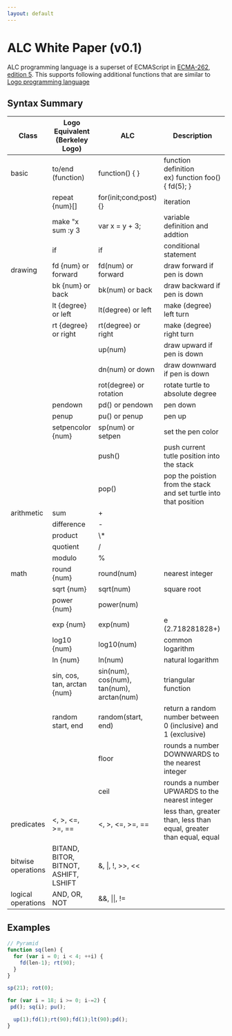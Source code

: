 ```yaml
---
layout: default
---
```


# [](#header-1)ALC White Paper (v0.1)
ALC programming language is a superset of ECMAScript in [ECMA-262, edition 5](http://www.ecma-international.org/ecma-262/5.1/). This supports following additional functions that are similar to [Logo programming language](http://en.wikipedia.org/wiki/Logo_(programming_language))

## [](#header-2)Syntax Summary

<table>
<colgroup>
<col width="10%" />
<col width="25%" />
<col width="25%" />
<col width="40%" />
</colgroup>
<thread>
<tr class="header">
  <th>Class</th>
  <th>Logo Equivalent<br>(Berkeley Logo)</th>
  <th>ALC</th>
  <th>Description</th>
</tr>
</thread>
<tbody>
<tr>
  <td markdown="span">basic</td>
  <td markdown="span">to/end (function)</td>
  <td markdown="span">function() { }</td>
  <td markdown="span">function definition<br>
    ex) function foo() { fd(5); }
  </td>
</tr>
<tr>
  <td markdown="span"></td>
  <td markdown="span">repeat {num}[]</td>
  <td markdown="span">for(init;cond;post) {}</td>
  <td markdown="span">iteration</td>
</tr>
<tr>
  <td markdown="span"></td>
  <td markdown="span">make "x sum :y 3</td>
  <td markdown="span">var x = y + 3;</td>
  <td markdown="span">variable definition and addtion</td>
</tr>
<tr>
  <td markdown="span"></td>
  <td markdown="span">if </td>
  <td markdown="span">if</td>
  <td markdown="span">conditional statement</td>
</tr>
<tr>
  <td markdown="span">drawing</td>
  <td markdown="span">fd {num} or forward </td>
  <td markdown="span">fd(num) or forward</td>
  <td markdown="span">draw forward if pen is down</td>
</tr>
<tr>
  <td markdown="span"></td>
  <td markdown="span">bk {num} or back</td>
  <td markdown="span">bk(num) or back</td>
  <td markdown="span">draw backward if pen is down</td>
</tr>
<tr>
  <td markdown="span"></td>
  <td markdown="span">lt {degree} or left</td>
  <td markdown="span">lt(degree) or left</td>
  <td markdown="span">make (degree) left turn</td>
</tr>
<tr>
  <td markdown="span"> </td>
  <td markdown="span">rt {degree} or right</td>
  <td markdown="span">rt(degree) or right</td>
  <td markdown="span">make (degree) right turn</td>
</tr>
<tr>
  <td markdown="span"></td>
  <td markdown="span"> </td>
  <td markdown="span">up(num)</td>
  <td markdown="span">draw upward if pen is down</td>
</tr>
<tr>
  <td markdown="span"></td>
  <td markdown="span"> </td>
  <td markdown="span">dn(num) or down</td>
  <td markdown="span">draw downward if pen is down</td>
</tr>
<tr>
  <td markdown="span"></td>
  <td markdown="span"> </td>
  <td markdown="span">rot(degree) or rotation</td>
  <td markdown="span">rotate turtle to absolute degree</td>
</tr>
<tr>
  <td markdown="span"></td>
  <td markdown="span">pendown</td>
  <td markdown="span">pd() or pendown</td>
  <td markdown="span">pen down</td>
</tr>
<tr>
  <td markdown="span"></td>
  <td markdown="span">penup</td>
  <td markdown="span">pu() or penup</td>
  <td markdown="span">pen up</td>
</tr>
<tr>
  <td markdown="span"></td>
  <td markdown="span">setpencolor {num}</td>
  <td markdown="span">sp(num) or setpen</td>
  <td markdown="span">set the pen color</td>
</tr>
<tr>
  <td markdown="span"></td>
  <td markdown="span"> </td>
  <td markdown="span">push()</td>
  <td markdown="span">push current tutle position into the stack</td>
</tr>
<tr>
  <td markdown="span"></td>
  <td markdown="span"> </td>
  <td markdown="span">pop()</td>
  <td markdown="span">pop the poistion from the stack and set turtle into that position</td>
</tr>
<tr>
  <td markdown="span">arithmetic</td>
  <td markdown="span">sum</td>
  <td markdown="span">+</td>
  <td markdown="span"></td>
</tr>
<tr>
  <td markdown="span"></td>
  <td markdown="span">difference</td>
  <td markdown="span">-</td>
  <td markdown="span"></td>
</tr>
<tr>
  <td markdown="span"></td>
  <td markdown="span">product</td>
  <td markdown="span">\*</td>
  <td markdown="span"></td>
</tr>
<tr>
  <td markdown="span"></td>
  <td markdown="span">quotient</td>
  <td markdown="span">/</td>
  <td markdown="span"></td>
</tr>
<tr>
  <td markdown="span"></td>
  <td markdown="span">modulo</td>
  <td markdown="span">%</td>
  <td markdown="span"></td>
</tr>
<tr>
  <td markdown="span">math</td>
  <td markdown="span">round {num}</td>
  <td markdown="span">round(num)</td>
  <td markdown="span">nearest integer</td>
</tr>
<tr>
  <td markdown="span"></td>
  <td markdown="span">sqrt {num}</td>
  <td markdown="span">sqrt(num)</td>
  <td markdown="span">square root</td>
</tr>
<tr>
  <td markdown="span"></td>
  <td markdown="span">power {num}</td>
  <td markdown="span">power(num)</td>
  <td markdown="span"></td>
</tr>
<tr>
  <td markdown="span"></td>
  <td markdown="span">exp {num}</td>
  <td markdown="span">exp(num)</td>
  <td markdown="span">e (2.718281828+)</td>
</tr>
<tr>
  <td markdown="span"></td>
  <td markdown="span">log10 {num}</td>
  <td markdown="span">log10(num)</td>
  <td markdown="span">common logarithm</td>
</tr>
<tr>
  <td markdown="span"></td>
  <td markdown="span">ln {num}</td>
  <td markdown="span">ln(num)</td>
  <td markdown="span">natural logarithm</td>
</tr>
<tr>
  <td markdown="span"></td>
  <td markdown="span">sin, cos, tan, arctan {num}</td>
  <td markdown="span">sin(num), cos(num), tan(num), arctan(num)</td>
  <td markdown="span">triangular function</td>
</tr>
<tr>
  <td markdown="span"></td>
  <td markdown="span">random start, end</td>
  <td markdown="span">random(start, end)</td>
  <td markdown="span">return a random number between 0 (inclusive) and 1 (exclusive)</td>
</tr>
<tr>
  <td markdown="span"></td>
  <td markdown="span"> </td>
  <td markdown="span">floor</td>
  <td markdown="span">rounds a number DOWNWARDS to the nearest integer</td>
</tr>
<tr>
  <td markdown="span"></td>
  <td markdown="span"> </td>
  <td markdown="span">ceil</td>
  <td markdown="span">rounds a number UPWARDS to the nearest integer</td>
</tr>
<tr>
  <td markdown="span">predicates</td>
  <td markdown="span"><, >, <=, >=, ==</td>
  <td markdown="span"><, >, <=, >=, ==</td>
  <td markdown="span">less than, greater than, less than equal, greater than equal, equal</td>
</tr>
<tr>
  <td markdown="span">bitwise  operations</td>
  <td markdown="span">BITAND, BITOR, BITNOT, ASHIFT, LSHIFT</td>
  <td markdown="span">&, |, !, >>, <<</td>
  <td markdown="span"></td>
</tr>
<tr>
  <td markdown="span">logical operations</td>
  <td markdown="span">AND, OR, NOT</td>
  <td markdown="span">&&, ||, !=</td>
  <td markdown="span"></td>
</tr>
</tbody>
</table>

## [](#header-2)Examples

```js
// Pyramid
function sq(len) {
  for (var i = 0; i < 4; ++i) {
    fd(len-1); rt(90);
  }
}

sp(21); rot(0);

for (var i = 18; i >= 0; i-=2) {
 pd(); sq(i); pu();

  up(1);fd(1);rt(90);fd(1);lt(90);pd();
}
```
